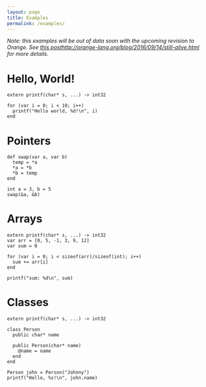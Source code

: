 ```yaml
---
layout: page
title: Examples
permalink: /examples/
---
```


_Note: this examples will be out of data soon with the upcoming revision to Orange. See [this post]()http://orange-lang.org/blog/2016/09/14/still-alive.html for more details._

# Hello, World!

    extern printf(char* s, ...) -> int32

    for (var i = 0; i < 10; i++)
      printf("Hello world, %d!\n", i)
    end

# Pointers

    def swap(var a, var b)
      temp = *a
      *a = *b
      *b = temp
    end

    int a = 3, b = 5
    swap(&a, &b)

# Arrays

    extern printf(char* s, ...) -> int32
    var arr = [0, 5, -1, 3, 9, 12]
    var sum = 0

    for (var i = 0; i < sizeof(arr)/sizeof(int); i++)
      sum += arr[i]
    end

    printf("sum: %d\n", sum)

# Classes

    extern printf(char* s, ...) -> int32

    class Person
      public char* name

      public Person(char* name)
        @name = name
      end
    end

    Person john = Person("Johnny")
    printf("Hello, %s!\n", john.name)
